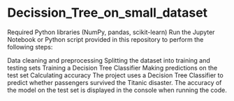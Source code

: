 # Decission_Tree_on_small_dataset
Required Python libraries (NumPy, pandas, scikit-learn)
Run the Jupyter Notebook or Python script provided in this repository to perform the following steps:

Data cleaning and preprocessing
Splitting the dataset into training and testing sets
Training a Decision Tree Classifier
Making predictions on the test set
Calculating accuracy
The project uses a Decision Tree Classifier to predict whether passengers survived the Titanic disaster.
The accuracy of the model on the test set is displayed in the console when running the code.
